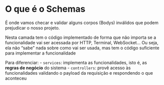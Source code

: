 # O que é o Schemas

É onde vamos checar e validar alguns corpos (Bodys) inválidos que podem prejudicar o nosso projeto.

Nesta camada tem o código implementado de forma que não importa se a funcionalidade vai ser acessada por HTTP, Terminal, WebSocket... Ou seja, ela não “sabe” nada sobre como vai ser usada, mas tem o código suficiente para implementar a funcionalidade

Para diferenciar: - `services`: implementa as funcionalidades, isto é, as **regras de negócio** do sistema - `controllers`: provê acesso às funcionalidades validando o payload da requisição e respondendo o que aconteceu
